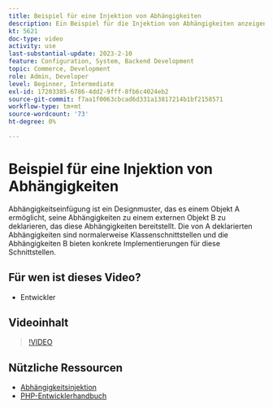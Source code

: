 ```yaml
---
title: Beispiel für eine Injektion von Abhängigkeiten
description: Ein Beispiel für die Injektion von Abhängigkeiten anzeigen.
kt: 5621
doc-type: video
activity: use
last-substantial-update: 2023-2-10
feature: Configuration, System, Backend Development
topic: Commerce, Development
role: Admin, Developer
level: Beginner, Intermediate
exl-id: 17203385-6786-4dd2-9fff-8fb6c4024eb2
source-git-commit: f7aa1f0063cbcad6d331a13817214b1bf2158571
workflow-type: tm+mt
source-wordcount: '73'
ht-degree: 0%

---
```


# Beispiel für eine Injektion von Abhängigkeiten

Abhängigkeitseinfügung ist ein Designmuster, das es einem Objekt A ermöglicht, seine Abhängigkeiten zu einem externen Objekt B zu deklarieren, das diese Abhängigkeiten bereitstellt. Die von A deklarierten Abhängigkeiten sind normalerweise Klassenschnittstellen und die Abhängigkeiten B bieten konkrete Implementierungen für diese Schnittstellen.

## Für wen ist dieses Video?

- Entwickler

## Videoinhalt

>[!VIDEO](https://video.tv.adobe.com/v/35799?quality=12&learn=on)

## Nützliche Ressourcen

- [Abhängigkeitsinjektion](https://developer.adobe.com/commerce/php/development/components/dependency-injection/)
- [PHP-Entwicklerhandbuch](https://developer.adobe.com/commerce/php/development/)
